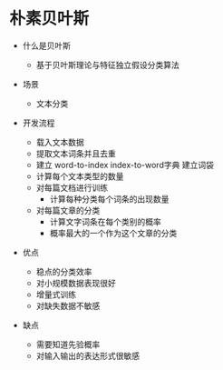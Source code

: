 # 朴素贝叶斯

- 什么是贝叶斯

  - 基于贝叶斯理论与特征独立假设分类算法

- 场景

  - 文本分类

- 开发流程

  - 载入文本数据
  - 提取文本词条并且去重
  - 建立 word-to-index index-to-word字典 建立词袋
  - 计算每个文本类型的数量
  - 对每篇文档进行训练
    - 计算每种分类每个词条的出现数量
  - 对每篇文章的分类
    - 计算文字词条在每个类别的概率
    - 概率最大的一个作为这个文章的分类

- 优点

  - 稳点的分类效率
  - 对小规模数据表现很好
  - 增量式训练
  - 对缺失数据不敏感

- 缺点

  - 需要知道先验概率
  - 对输入输出的表达形式很敏感

  